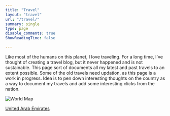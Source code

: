 ```yaml
---
title: "Travel"
layout: "travel"
url: "/travel/"
summary: single
type: page
disable_comments: true
ShowReadingTime: false

---
```

Like most of the humans on this planet, I love traveling. For a long time, I've thought of creating a travel blog, but it never happened and is not sustainable. This page sort of documents all my latest and past travels to an extent possible. Some of the old travels need updation, as this page is a work in progress. Idea is to pen down interesting thoughts on the country as a way to document my travels and add some interesting clicks from the nation. 

![World Map](/images/worldmap.svg)

[United Arab Emirates](/travel/UAE)

